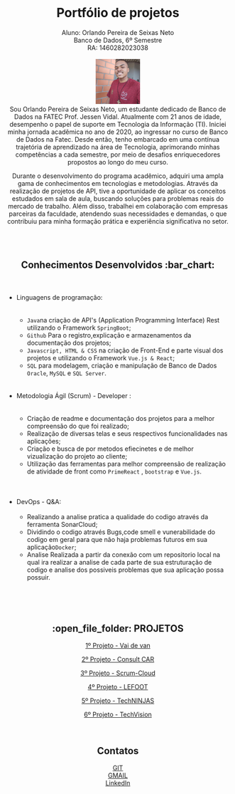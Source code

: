 <div align="center"><br>
<h1>Portfólio de projetos</h1>
Aluno: Orlando Pereira de Seixas Neto
<br>Banco de Dados, 6º Semestre
<br>RA: 1460282023038
<br></div>
<div align="center"><br>
<img src = "https://github.com/Orlandi-a11/PortifolioFatecApi/blob/main/IMG/ORLANDO_FT.jpg" width= "20%"/>
<br>Sou Orlando Pereira de Seixas Neto, um estudante dedicado de Banco de Dados na FATEC Prof. Jessen Vidal. Atualmente com 21 anos de idade, desempenho o papel de suporte em Tecnologia da Informação (TI). Iniciei minha jornada acadêmica no ano de 2020, ao ingressar no curso de Banco de Dados na Fatec. Desde então, tenho embarcado em uma contínua trajetória de aprendizado na área de Tecnologia, aprimorando minhas competências a cada semestre, por meio de desafios enriquecedores propostos ao longo do meu curso.

Durante o desenvolvimento do programa acadêmico, adquiri uma ampla gama de conhecimentos em tecnologias e metodologias. Através da realização de projetos de API, tive a oportunidade de aplicar os conceitos estudados em sala de aula, buscando soluções para problemas reais do mercado de trabalho. Além disso, trabalhei em colaboração com empresas parceiras da faculdade, atendendo suas necessidades e demandas, o que contribuiu para minha formação prática e experiência significativa no setor.
<div align="center"><br>

<div align="center"><br> 
<h2>Conhecimentos Desenvolvidos :bar_chart:</h2> 
<ul>
<div align="center"><br>
    
  <div align="left"><br> 
  <li>Linguagens de programação:
  <ul> 
  <br></br>
  <li><code>Java</code>na criação de API's (Application Programming Interface) Rest utilizando o Framework <code>SpringBoot</code>;</li>
  <li><code>Github</code> Para o registro,explicação e armazenamentos da documentação dos projetos;</li>
  <li><code>Javascript, HTML & CSS</code> na criação de Front-End e parte visual dos projetos e utilizando o Framework <code>Vue.js & React</code>;</li>
  <li><code>SQL</code> para modelagem, criação e manipulação de Banco de Dados <code>Oracle</code>, <code>MySQL</code> e <code>SQL Server</code>.</li>
    </ul></li>
    <br></br>
    <li> Metodologia Ágil (Scrum) - Developer  :
     <ul>
    <br></br> 
  <li>Criação de readme e documentação dos projetos para a melhor compreensão do que foi realizado;</li>
    <li>Realização de diversas telas e seus respectivos funcionalidades nas aplicações;</li>
    <li>Criação e busca de por metodos efiecinetes e de melhor vizualização do projeto ao cliente;</li>
    <li>Utilização das ferramentas para melhor compreensão de realização de atividade de front  como  <code>PrimeReact</code> , <code>bootstrap</code> e <code>Vue.js</code>.</li> 
    </ul></li>
    <div align="left"><br> 
    <br></br>   
    <li> DevOps - Q&A:
    <br></br>
    <ul> 
    <li>Realizando a analise pratica a qualidade do codigo através da ferramenta SonarCloud;</li>
    <li>Dividindo o codigo através Bugs,code smell e vunerabilidade do codigo em geral para que não haja problemas futuros em sua aplicação<code>Docker</code>;</li>
    <li>Analise Realizada a partir da conexão com um repositorio local na qual ira realizar a analise de cada parte de sua estruturação de codigo e analise dos possiveis problemas     que sua aplicação possa possuir.</li>
    </ul></li>
  </ul>
   <div align="left"><br>    
  <br>
 
  
<div align="center"><br> 
<h2>:open_file_folder:  PROJETOS</h2> 

[1º Projeto - Vai de van](https://github.com/Orlandi-a11/PortifolioFatecApi/blob/main/Projetos/API_1.md) 

[2º Projeto - Consult CAR](https://github.com/Orlandi-a11/PortifolioFatecApi/blob/main/Projetos/API_2.md)

[3º Projeto - Scrum-Cloud](https://github.com/Orlandi-a11/PortifolioFatecApi/blob/main/Projetos/API_3.md)

[4º Projeto - LEFOOT](https://github.com/Orlandi-a11/PortifolioFatecApi/blob/main/Projetos/API_4.md)

[5º Projeto - TechNINJAS](https://github.com/Orlandi-a11/PortifolioFatecApi/blob/main/Projetos/API_5.md)

 [6º Projeto - TechVision](https://github.com/Orlandi-a11/PortifolioFatecApi/blob/main/Projetos/API_6.md)
 <div align="center"><br> 

## Contatos 
[GIT](https://github.com/Orlandi-a11)
<br>[GMAIL](seixasorlando25@gmail.com)
<br>[LinkedIn](https://www.linkedin.com/in/orlando-pereira-a09ba9214/)
